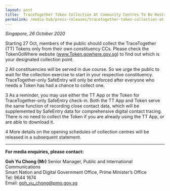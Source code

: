 ```yaml
---
layout: post
title:  TraceTogether Token Collection At Community Centres To Be Restricted To Residents Within The Constituency Only
permalink: /media-hub/press-releases/tracetogether-token-collection-at-community-centres
---
```


_Singapore, 26 October 2020_

Starting 27 Oct, members of the public should collect the TraceTogether (TT) Tokens only from their own constituency CCs. Please check the TokenGoWhere website (<a href="www.Token.gowhere.gov.sg" target="_blank">www.Token.gowhere.gov.sg</a>) to find out which is your designated collection point. 

2	All constituencies will be served in due course. So we urge the public to wait for the collection exercise to start in your respective constituency. TraceTogether-only SafeEntry will only be enforced after everyone who needs a Token has had a chance to collect one. 

3	As a reminder, you may use either the TT App or the Token for TraceTogether-only SafeEntry check-in. Both the TT App and Token serve the same function of recording close contact data, which will be supplemented by SafeEntry data for comprehensive digital contact tracing. There is no need to collect the Token if you are already using the TT App, or are able to download it.   

4	More details on the opening schedules of collection centres will be released in a subsequent statement.

---

**For media enquiries, please contact:**

**Goh Yu Chong (Mr)**
Senior Manager, Public and International Communications  
Smart Nation and Digital Government Office, Prime Minister’s Office  
Tel: 9644 1674  
Email: [goh_yu_chong@pmo.gov.sg](mailto:goh_yu_chong@pmo.gov.sg)


